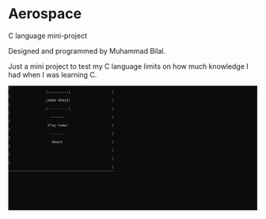 # Aerospace

C language mini-project

Designed and programmed by Muhammad Bilal.

Just a mini project to test my C language limits on how much knowledge I had when I
was learning C.

![Alt text](/templates/temp1.PNG?raw=true "Demo")
